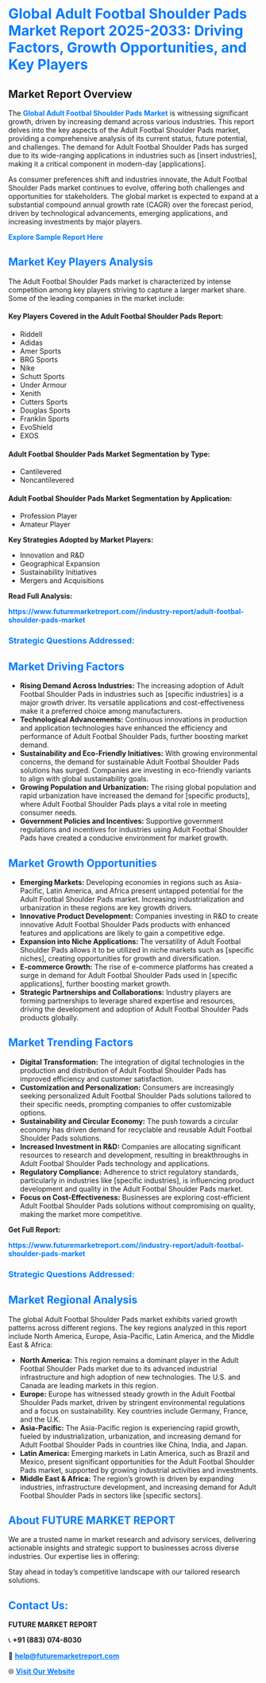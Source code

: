 <h1 style="color: #007BFF;">Global Adult Footbal Shoulder Pads Market Report 2025-2033: Driving Factors, Growth Opportunities, and Key Players</h1>

<section id="overview">
<h2>Market Report Overview</h2>
<p>The <a href="https://www.futuremarketreport.com//industry-report/adult-footbal-shoulder-pads-market" style="color: #007BFF; text-decoration: none;"><strong>Global Adult Footbal Shoulder Pads Market</strong></a> is witnessing significant growth, driven by increasing demand across various industries. This report delves into the key aspects of the Adult Footbal Shoulder Pads market, providing a comprehensive analysis of its current status, future potential, and challenges. The demand for Adult Footbal Shoulder Pads has surged due to its wide-ranging applications in industries such as [insert industries], making it a critical component in modern-day [applications].</p>
<p>As consumer preferences shift and industries innovate, the Adult Footbal Shoulder Pads market continues to evolve, offering both challenges and opportunities for stakeholders. The global market is expected to expand at a substantial compound annual growth rate (CAGR) over the forecast period, driven by technological advancements, emerging applications, and increasing investments by major players.</p>
</section>

<section id="overview">
<p><a href="https://www.futuremarketreport.com//request-sample/reportId=46162" style="color: #007BFF; text-decoration: none;"><strong>Explore Sample Report Here</strong></a></p>
</section>

<section id="key-players">
<h2 style="color: #007BFF;">Market Key Players Analysis</h2>
<p>The Adult Footbal Shoulder Pads market is characterized by intense competition among key players striving to capture a larger market share. Some of the leading companies in the market include:</p>
<h4>Key Players Covered in the Adult Footbal Shoulder Pads Report:</h4>
<ul><li>Riddell</li><li>Adidas</li><li>Amer Sports</li><li>BRG Sports</li><li>Nike</li><li>Schutt Sports</li><li>Under Armour</li><li>Xenith</li><li>Cutters Sports</li><li>Douglas Sports</li><li>Franklin Sports</li><li>EvoShield</li><li>EXOS</li></ul>
<h4>Adult Footbal Shoulder Pads Market Segmentation by Type:</h4>
<ul><li>Cantilevered</li><li>Noncantilevered</li></ul>

<h4>Adult Footbal Shoulder Pads Market Segmentation by Application:</h4>
<ul><li>Profession Player</li><li>Amateur Player</li></ul>
<p><strong>Key Strategies Adopted by Market Players:</strong></p>
<ul>
<li>Innovation and R&D</li>
<li>Geographical Expansion</li>
<li>Sustainability Initiatives</li>
<li>Mergers and Acquisitions</li>
</ul>
</section>

<section>
<p><strong>Read Full Analysis: </strong></p><a href="https://www.futuremarketreport.com//industry-report/adult-footbal-shoulder-pads-market" style="color: #007BFF; text-decoration: none;"><strong>https://www.futuremarketreport.com//industry-report/adult-footbal-shoulder-pads-market</strong></a>
<h3 style="color: #007BFF;">Strategic Questions Addressed:</h3>
</section>

<section id="driving-factors">
<h2 style="color: #007BFF;">Market Driving Factors</h2>
<ul>
<li><strong>Rising Demand Across Industries:</strong> The increasing adoption of Adult Footbal Shoulder Pads in industries such as [specific industries] is a major growth driver. Its versatile applications and cost-effectiveness make it a preferred choice among manufacturers.</li>
<li><strong>Technological Advancements:</strong> Continuous innovations in production and application technologies have enhanced the efficiency and performance of Adult Footbal Shoulder Pads, further boosting market demand.</li>
<li><strong>Sustainability and Eco-Friendly Initiatives:</strong> With growing environmental concerns, the demand for sustainable Adult Footbal Shoulder Pads solutions has surged. Companies are investing in eco-friendly variants to align with global sustainability goals.</li>
<li><strong>Growing Population and Urbanization:</strong> The rising global population and rapid urbanization have increased the demand for [specific products], where Adult Footbal Shoulder Pads plays a vital role in meeting consumer needs.</li>
<li><strong>Government Policies and Incentives:</strong> Supportive government regulations and incentives for industries using Adult Footbal Shoulder Pads have created a conducive environment for market growth.</li>
</ul>
</section>

<section id="growth-opportunities">
<h2 style="color: #007BFF;">Market Growth Opportunities</h2>
<ul>
<li><strong>Emerging Markets:</strong> Developing economies in regions such as Asia-Pacific, Latin America, and Africa present untapped potential for the Adult Footbal Shoulder Pads market. Increasing industrialization and urbanization in these regions are key growth drivers.</li>
<li><strong>Innovative Product Development:</strong> Companies investing in R&D to create innovative Adult Footbal Shoulder Pads products with enhanced features and applications are likely to gain a competitive edge.</li>
<li><strong>Expansion into Niche Applications:</strong> The versatility of Adult Footbal Shoulder Pads allows it to be utilized in niche markets such as [specific niches], creating opportunities for growth and diversification.</li>
<li><strong>E-commerce Growth:</strong> The rise of e-commerce platforms has created a surge in demand for Adult Footbal Shoulder Pads used in [specific applications], further boosting market growth.</li>
<li><strong>Strategic Partnerships and Collaborations:</strong> Industry players are forming partnerships to leverage shared expertise and resources, driving the development and adoption of Adult Footbal Shoulder Pads products globally.</li>
</ul>
</section>

<section id="trending-factors">
<h2 style="color: #007BFF;">Market Trending Factors</h2>
<ul>
<li><strong>Digital Transformation:</strong> The integration of digital technologies in the production and distribution of Adult Footbal Shoulder Pads has improved efficiency and customer satisfaction.</li>
<li><strong>Customization and Personalization:</strong> Consumers are increasingly seeking personalized Adult Footbal Shoulder Pads solutions tailored to their specific needs, prompting companies to offer customizable options.</li>
<li><strong>Sustainability and Circular Economy:</strong> The push towards a circular economy has driven demand for recyclable and reusable Adult Footbal Shoulder Pads solutions.</li>
<li><strong>Increased Investment in R&D:</strong> Companies are allocating significant resources to research and development, resulting in breakthroughs in Adult Footbal Shoulder Pads technology and applications.</li>
<li><strong>Regulatory Compliance:</strong> Adherence to strict regulatory standards, particularly in industries like [specific industries], is influencing product development and quality in the Adult Footbal Shoulder Pads market.</li>
<li><strong>Focus on Cost-Effectiveness:</strong> Businesses are exploring cost-efficient Adult Footbal Shoulder Pads solutions without compromising on quality, making the market more competitive.</li>
</ul>
</section>

<section>
<p><strong>Get Full Report: </strong></p><a href="https://www.futuremarketreport.com//industry-report/adult-footbal-shoulder-pads-market" style="color: #007BFF; text-decoration: none;"><strong>https://www.futuremarketreport.com//industry-report/adult-footbal-shoulder-pads-market</strong></a>
<h3 style="color: #007BFF;">Strategic Questions Addressed:</h3>
</section>


<section id="regional-analysis">
<h2 style="color: #007BFF;">Market Regional Analysis</h2>
<p>The global Adult Footbal Shoulder Pads market exhibits varied growth patterns across different regions. The key regions analyzed in this report include North America, Europe, Asia-Pacific, Latin America, and the Middle East & Africa:</p>
<ul>
<li><strong>North America:</strong> This region remains a dominant player in the Adult Footbal Shoulder Pads market due to its advanced industrial infrastructure and high adoption of new technologies. The U.S. and Canada are leading markets in this region.</li>
<li><strong>Europe:</strong> Europe has witnessed steady growth in the Adult Footbal Shoulder Pads market, driven by stringent environmental regulations and a focus on sustainability. Key countries include Germany, France, and the U.K.</li>
<li><strong>Asia-Pacific:</strong> The Asia-Pacific region is experiencing rapid growth, fueled by industrialization, urbanization, and increasing demand for Adult Footbal Shoulder Pads in countries like China, India, and Japan.</li>
<li><strong>Latin America:</strong> Emerging markets in Latin America, such as Brazil and Mexico, present significant opportunities for the Adult Footbal Shoulder Pads market, supported by growing industrial activities and investments.</li>
<li><strong>Middle East & Africa:</strong> The region’s growth is driven by expanding industries, infrastructure development, and increasing demand for Adult Footbal Shoulder Pads in sectors like [specific sectors].</li>
</ul>
</section>

<footer>
<h2 style="color: #007BFF;">About FUTURE MARKET REPORT</h2>
<p>We are a trusted name in market research and advisory services, delivering actionable insights and strategic support to businesses across diverse industries. Our expertise lies in offering:</p>

<p>Stay ahead in today’s competitive landscape with our tailored research solutions.</p>

<h2 style="color: #007BFF;">Contact Us:</h2>
<p><strong>FUTURE MARKET REPORT</strong></p>
<p>📞 <strong>+91 (883) 074-8030</strong></p>
<p>📧 <strong><a href="mailto:help@futuremarketreport.com" style="color: #007BFF;">help@futuremarketreport.com</a></strong></p>
<p>🌐 <strong><a href="https://www.futuremarketreport.com/" style="color: #007BFF;">Visit Our Website</a></strong></p>
</footer>